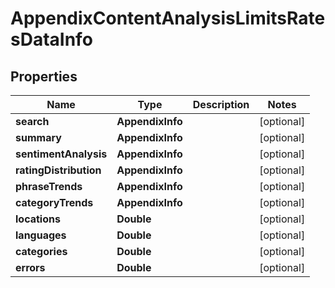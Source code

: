 # AppendixContentAnalysisLimitsRatesDataInfo


## Properties

| Name | Type | Description | Notes |
|------------ | ------------- | ------------- | -------------|
**search** | **AppendixInfo** |  |[optional]|
**summary** | **AppendixInfo** |  |[optional]|
**sentimentAnalysis** | **AppendixInfo** |  |[optional]|
**ratingDistribution** | **AppendixInfo** |  |[optional]|
**phraseTrends** | **AppendixInfo** |  |[optional]|
**categoryTrends** | **AppendixInfo** |  |[optional]|
**locations** | **Double** |  |[optional]|
**languages** | **Double** |  |[optional]|
**categories** | **Double** |  |[optional]|
**errors** | **Double** |  |[optional]|
